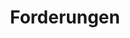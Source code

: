 ---
title: Forderungen
metatitle: Forderungen der Bits & Bäume Konferenz 2022
description: Hier findest Du die Forderungen der Bits & Bäume Konferenz 2022
lang: de

---